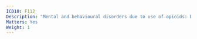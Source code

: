 ```yaml
---
ICD10: F112
Description: "Mental and behavioural disorders due to use of opioids: Dependence syndrome"
Matters: Yes
Weight: 1
---
```

